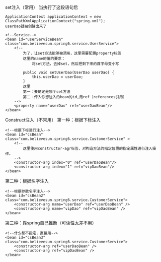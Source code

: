 set注入（常用）
当执行了这段语句后
    
    ApplicationContext applicationContext = new ClassPathXmlApplicationContext("spring.xml");
    userDao就被创建出来了

    <!--Service-->
    <bean id="userServiceBean" class="com.believesun.spring6.service.UserService">
        <!--
            为了，让set方法能够被调用，这里需要配置property标签
            这里的name的值的要求：
                将set方法，去掉set，然后把剩下来的首字母变小写

            public void setUserDao(UserDao userDao) {
                this.userDao = userDao;
            }
            这里
            第一：要确定是哪个set方法
            第二：传入你想注入的bean的id,用ref（references引用）
        -->
        <property name="userDao" ref="userDaoBean"/>
    </bean>

Construct注入（不常用）
第一种：根据下标注入

    <!--根据下标进行注入-->
    <bean id="csBean" class="com.believesun.spring6.service.CustomerService" >
        <!--
            这里使用constructor-agr标签，对构造方法的指定位置的指定属性进行注入操作。
        -->
        <constructor-arg index="0" ref="userDaoBean"/>
        <constructor-arg index="1" ref="vipDaoBean"/>
    </bean>

第二种：根据名字注入

    <!--根据参数名字注入-->
    <bean id="csBean2" class="com.believesun.spring6.service.CustomerService">
        <constructor-arg name="userDao" ref="userDaoBean" />
        <constructor-arg name="vipDao" ref="vipDaoBean" />
    </bean>

第三种：靠spring自己推断（可读性太差不用）
    
    <!--什么都不指定，直接用-->
    <bean id="csBean3" class="com.believesun.spring6.service.CustomerService">
        <constructor-arg ref="userDaoBean" />
        <constructor-arg ref="vipDaoBean" />
    </bean>